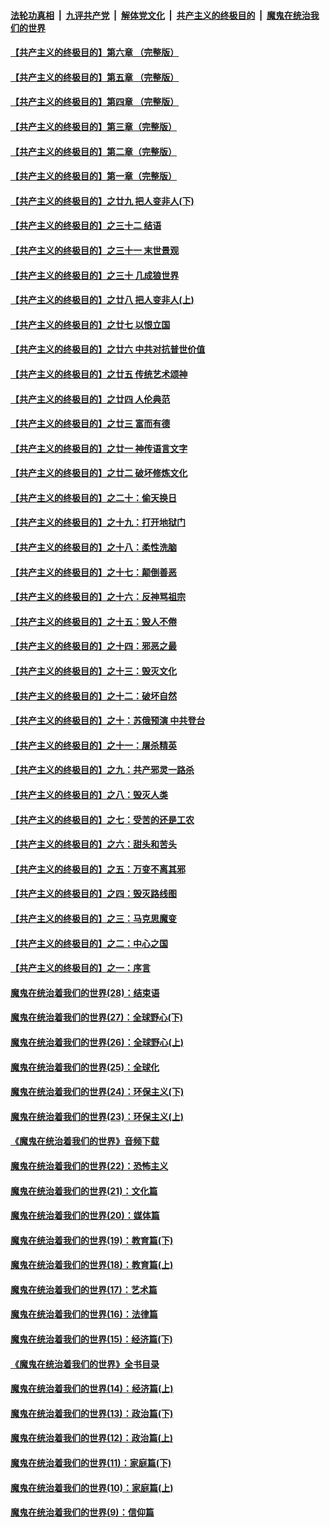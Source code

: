 ####  [法轮功真相](../../../../basic/blob/master/README.md?t=11141652) &nbsp;|&nbsp; [九评共产党](../../../../9ping.md/blob/master/README.md?t=11141652) &nbsp;|&nbsp; [解体党文化](../../../../jtdwh.md/blob/master/README.md?t=11141652)  &nbsp;|&nbsp; [共产主义的终极目的](../../../../gczydzjmd.md/blob/master/README.md?t=11141652) &nbsp;|&nbsp; [魔鬼在统治我们的世界](../../../../mgztzwmdsj.md/blob/master/README.md?t=11141652) 

#### [【共产主义的终极目的】第六章 （完整版）](../pages/nsc422/n11428913.md?t=11141652) 

#### [【共产主义的终极目的】第五章 （完整版）](../pages/nsc422/n11428912.md?t=11141652) 

#### [【共产主义的终极目的】第四章 （完整版）](../pages/nsc422/n11428907.md?t=11141652) 

#### [【共产主义的终极目的】第三章（完整版）](../pages/nsc422/n11428848.md?t=11141652) 

#### [【共产主义的终极目的】第二章（完整版）](../pages/nsc422/n11428831.md?t=11141652) 

#### [【共产主义的终极目的】第一章（完整版）](../pages/nsc422/n11417651.md?t=11141652) 

#### [【共产主义的终极目的】之廿九 把人变非人(下)](../pages/nsc422/n11344140.md?t=11141652) 

#### [【共产主义的终极目的】之三十二 结语](../pages/nsc422/n11360535.md?t=11141652) 

#### [【共产主义的终极目的】之三十一 末世景观](../pages/nsc422/n11351129.md?t=11141652) 

#### [【共产主义的终极目的】之三十 几成狼世界](../pages/nsc422/n11348280.md?t=11141652) 

#### [【共产主义的终极目的】之廿八 把人变非人(上)](../pages/nsc422/n11340492.md?t=11141652) 

#### [【共产主义的终极目的】之廿七 以恨立国](../pages/nsc422/n11336944.md?t=11141652) 

#### [【共产主义的终极目的】之廿六 中共对抗普世价值](../pages/nsc422/n11324785.md?t=11141652) 

#### [【共产主义的终极目的】之廿五 传统艺术颂神](../pages/nsc422/n11296396.md?t=11141652) 

#### [【共产主义的终极目的】之廿四 人伦典范](../pages/nsc422/n11296397.md?t=11141652) 

#### [【共产主义的终极目的】之廿三 富而有德](../pages/nsc422/n11283598.md?t=11141652) 

#### [【共产主义的终极目的】之廿一 神传语言文字](../pages/nsc422/n11263265.md?t=11141652) 

#### [【共产主义的终极目的】之廿二 破坏修炼文化](../pages/nsc422/n11245728.md?t=11141652) 

#### [【共产主义的终极目的】之二十：偷天换日](../pages/nsc422/n11238846.md?t=11141652) 

#### [【共产主义的终极目的】之十九：打开地狱门](../pages/nsc422/n11206376.md?t=11141652) 

#### [【共产主义的终极目的】之十八：柔性洗脑](../pages/nsc422/n11199994.md?t=11141652) 

#### [【共产主义的终极目的】之十七：颠倒善恶](../pages/nsc422/n11179782.md?t=11141652) 

#### [【共产主义的终极目的】之十六：反神骂祖宗](../pages/nsc422/n11166798.md?t=11141652) 

#### [【共产主义的终极目的】之十五：毁人不倦](../pages/nsc422/n11166792.md?t=11141652) 

#### [【共产主义的终极目的】之十四：邪恶之最](../pages/nsc422/n11150249.md?t=11141652) 

#### [【共产主义的终极目的】之十三：毁灭文化](../pages/nsc422/n11135227.md?t=11141652) 

#### [【共产主义的终极目的】之十二：破坏自然](../pages/nsc422/n11135214.md?t=11141652) 

#### [【共产主义的终极目的】之十：苏俄预演 中共登台](../pages/nsc422/n11118424.md?t=11141652) 

#### [【共产主义的终极目的】之十一：屠杀精英](../pages/nsc422/n11118442.md?t=11141652) 

#### [【共产主义的终极目的】之九：共产邪灵一路杀](../pages/nsc422/n11114139.md?t=11141652) 

#### [【共产主义的终极目的】之八：毁灭人类](../pages/nsc422/n11108503.md?t=11141652) 

#### [【共产主义的终极目的】之七：受苦的还是工农](../pages/nsc422/n11101809.md?t=11141652) 

#### [【共产主义的终极目的】之六：甜头和苦头](../pages/nsc422/n11096971.md?t=11141652) 

#### [【共产主义的终极目的】之五：万变不离其邪](../pages/nsc422/n11091285.md?t=11141652) 

#### [【共产主义的终极目的】之四：毁灭路线图](../pages/nsc422/n11086284.md?t=11141652) 

#### [【共产主义的终极目的】之三：马克思魔变](../pages/nsc422/n11061941.md?t=11141652) 

#### [【共产主义的终极目的】之二：中心之国](../pages/nsc422/n11047728.md?t=11141652) 

#### [【共产主义的终极目的】之一：序言](../pages/nsc422/n11086077.md?t=11141652) 

#### [魔鬼在统治着我们的世界(28)：结束语](../pages/nsc422/n10936246.md?t=11141652) 

#### [魔鬼在统治着我们的世界(27)：全球野心(下)](../pages/nsc422/n10928319.md?t=11141652) 

#### [魔鬼在统治着我们的世界(26)：全球野心(上)](../pages/nsc422/n10900318.md?t=11141652) 

#### [魔鬼在统治着我们的世界(25)：全球化](../pages/nsc422/n10788205.md?t=11141652) 

#### [魔鬼在统治着我们的世界(24)：环保主义(下)](../pages/nsc422/n10695307.md?t=11141652) 

#### [魔鬼在统治着我们的世界(23)：环保主义(上)](../pages/nsc422/n10688613.md?t=11141652) 

#### [《魔鬼在统治着我们的世界》音频下载](../pages/nsc422/n10635553.md?t=11141652) 

#### [魔鬼在统治着我们的世界(22)：恐怖主义](../pages/nsc422/n10614727.md?t=11141652) 

#### [魔鬼在统治着我们的世界(21)：文化篇](../pages/nsc422/n10597706.md?t=11141652) 

#### [魔鬼在统治着我们的世界(20)：媒体篇](../pages/nsc422/n10586579.md?t=11141652) 

#### [魔鬼在统治着我们的世界(19)：教育篇(下)](../pages/nsc422/n10564808.md?t=11141652) 

#### [魔鬼在统治着我们的世界(18)：教育篇(上)](../pages/nsc422/n10526970.md?t=11141652) 

#### [魔鬼在统治着我们的世界(17)：艺术篇](../pages/nsc422/n10499093.md?t=11141652) 

#### [魔鬼在统治着我们的世界(16)：法律篇](../pages/nsc422/n10485969.md?t=11141652) 

#### [魔鬼在统治着我们的世界(15)：经济篇(下)](../pages/nsc422/n10469975.md?t=11141652) 

#### [《魔鬼在统治着我们的世界》全书目录](../pages/nsc422/n10464261.md?t=11141652) 

#### [魔鬼在统治着我们的世界(14)：经济篇(上)](../pages/nsc422/n10457370.md?t=11141652) 

#### [魔鬼在统治着我们的世界(13)：政治篇(下)](../pages/nsc422/n10448270.md?t=11141652) 

#### [魔鬼在统治着我们的世界(12)：政治篇(上)](../pages/nsc422/n10444576.md?t=11141652) 

#### [魔鬼在统治着我们的世界(11)：家庭篇(下)](../pages/nsc422/n10440961.md?t=11141652) 

#### [魔鬼在统治着我们的世界(10)：家庭篇(上)](../pages/nsc422/n10435448.md?t=11141652) 

#### [魔鬼在统治着我们的世界(9)：信仰篇](../pages/nsc422/n10432159.md?t=11141652) 

